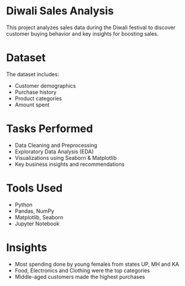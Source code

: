 # Diwali Sales Analysis 

This project analyzes sales data during the Diwali festival to discover customer buying behavior and key insights for boosting sales.

# Dataset
The dataset includes:
- Customer demographics
- Purchase history
- Product categories
- Amount spent

# Tasks Performed
- Data Cleaning and Preprocessing
- Exploratory Data Analysis (EDA)
- Visualizations using Seaborn & Matplotlib
- Key business insights and recommendations

# Tools Used
- Python
- Pandas, NumPy
- Matplotlib, Seaborn
- Jupyter Notebook

# Insights
- Most spending done by young females from states UP, MH and KA
- Food, Electronics and Clothing were the top categories
- Middle-aged customers made the highest purchases
